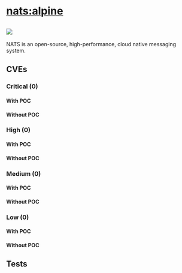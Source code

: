 # [nats:alpine](https://hub.docker.com/_/nats?tab=tags)
![](https://img.shields.io/static/v1?label=tag&message=alpine&color=blue)
---
<p>
NATS is an open-source, high-performance, cloud native messaging system.
</p>

## CVEs
### Critical (0)
#### With POC

#### Without POC


### High (0)
#### With POC

#### Without POC


### Medium (0)
#### With POC

#### Without POC


### Low (0)
#### With POC

#### Without POC


## Tests

